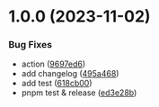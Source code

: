 # 1.0.0 (2023-11-02)


### Bug Fixes

* action ([9697ed6](https://github.com/90dy/gha-pnpm-release/commit/9697ed663dff68caa9205965fccff2663226204b))
* add changelog ([495a468](https://github.com/90dy/gha-pnpm-release/commit/495a468443c8954ebc89e67f16ea996d55bdcfdb))
* add test ([618cb00](https://github.com/90dy/gha-pnpm-release/commit/618cb0046933ddb3a815225b64973a3a9c2cddc6))
* pnpm test & release ([ed3e28b](https://github.com/90dy/gha-pnpm-release/commit/ed3e28be98d7702edbe9f18983253161ee9bb098))
